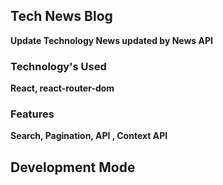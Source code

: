 ## Tech News Blog
  **Update Technology News updated by News API** 
### Technology's Used 
  **React, react-router-dom**
### Features
  **Search, Pagination, API , Context API**

## Development Mode